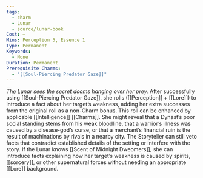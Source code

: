 ```yaml
---
tags:
  - charm
  - Lunar
  - source/lunar-book
Cost: —
Mins: Perception 5, Essence 1
Type: Permanent
Keywords:
  - None
Duration: Permanent
Prerequisite Charms:
  - "[[Soul-Piercing Predator Gaze]]"
---
```

*The Lunar sees the secret dooms hanging over her prey.*
After successfully using [[Soul-Piercing Predator Gaze]], she rolls ([[Perception]] + [[Lore]]) to introduce a fact about her target’s weakness, adding her extra successes from the original roll as a non-Charm bonus. This roll can be enhanced by applicable [[Intelligence]] [[Charms]]. She might reveal that a Dynast’s poor social standing stems from his weak bloodline, that a warrior’s illness was caused by a disease-god’s curse, or that a merchant’s financial ruin is the result of machinations by rivals in a nearby city. The Storyteller can still veto facts that contradict established details of the setting or interfere with the story. 
If the Lunar knows [[Scent of Midnight Dweomers]], she can introduce facts explaining how her target’s weakness is caused by spirits, [[sorcery]], or other supernatural forces without needing an appropriate [[Lore]] background.
